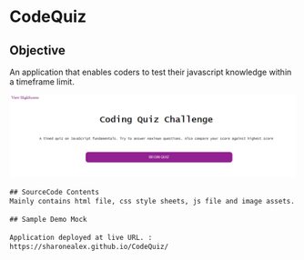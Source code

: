 # CodeQuiz


## Objective

 An application that enables coders to test their javascript knowledge within a timeframe limit.

 
![Alt text](./assets/images/Capture2.PNG?raw=true "Title")



```
## SourceCode Contents
Mainly contains html file, css style sheets, js file and image assets.

## Sample Demo Mock

Application deployed at live URL. : https://sharonealex.github.io/CodeQuiz/



